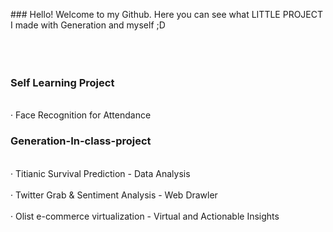<c>### Hello! Welcome to my Github.</c>
Here you can see what LITTLE PROJECT I made with Generation and myself ;D
<br></br>
<br></br>
### Self Learning Project
<br>‧ Face Recognition for Attendance</br>

### Generation-In-class-project
<br>‧ Titianic Survival Prediction - Data Analysis</br>
<br>‧ Twitter Grab & Sentiment Analysis - Web Drawler</br>
<br>‧ Olist e-commerce virtualization - Virtual and Actionable Insights</br>
